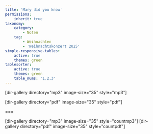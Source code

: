 ```yaml
---
title: 'Mary did you know'
permissions:
    inherit: true
taxonomy:
    category:
        - Noten
    tag:
        - Weihnachten
        - 'Weihnachtskonzert 2025'
simple-responsive-tables:
    active: true
    themes: green
tablesorter:
    active: true
    themes: green
    table_nums: '1,2,3'
---
```


[dir-gallery directory="mp3" image-size="35" style="mp3"]

[dir-gallery directory="pdf" image-size="35" style="pdf"]

===

[dir-gallery directory="mp3" image-size="35" style="countmp3"]
[dir-gallery directory="pdf" image-size="35" style="countpdf"]